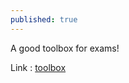 ```yaml
---
published: true
---
```

A good toolbox for exams!






Link :
[toolbox](https://sir-pouya.tk/toolbox/ "tool box")
